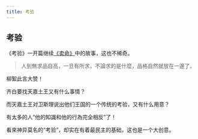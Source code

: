 ```yaml
---
title: 考验
---
```


## 考验

《考验》一开篇继续[《卖命》](../106)中的故事，这也不稀奇。

>人到無求品自高，一旦有所求，不論求的是什麼，品格自然就放在一邊了。

柳絮此言大赞！

齐白要找天嘉土王又有什么事情？

而天嘉土王对卫斯理说出他们王国的一个传统的考验，又有什么用意？

有太多的人“他的知識和他的行為完全相反”了！

看來神异莫名的“考验”，却实在有着最民主的基础，这也是一个大创意。